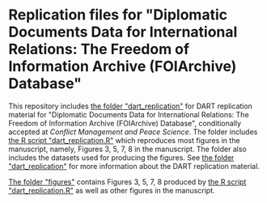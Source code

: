 # Replication files for "Diplomatic Documents Data for International Relations: The Freedom of Information Archive (FOIArchive) Database"

This repository includes [the folder "dart_replication"](dart_replication/) for DART replication material for "Diplomatic Documents Data for International Relations: The Freedom of Information Archive (FOIArchive) Database", conditionally accepted at *Conflict Management and Peace Science*. The folder includes [the R script "dart_replication.R"](dart_replication.R) which reproduces most figures in the manuscript, namely, Figures 3, 5, 7, 8 in the manuscript. The folder also includes the datasets used for producing the figures. See [the folder "dart_replication"](dart_replication/) for more information about the DART replication material. 

[The folder "figures"](figures/) contains Figures 3, 5, 7, 8 produced by [the R script "dart_replication.R"](dart_replication/dart_replication.R) as well as other figures in the manuscript. 
